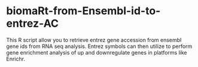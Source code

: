 # biomaRt-from-Ensembl-id-to-entrez-AC
This R script allow you to retrieve entrez gene accession from ensembl gene ids from RNA seq analysis. Entrez symbols can then utilize to perform gene enrichment analysis of up and downregulate genes in platforms like Enrichr.
